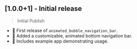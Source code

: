 ## [1.0.0+1] - Initial release

> Initial Publish
- 🎉 First release of `animated_bubble_navigation_bar`.
- 🚀 Added a customizable, animated bottom navigation bar.
- 🧩 Includes example app demonstrating usage.

